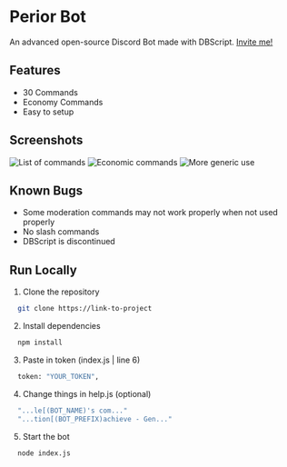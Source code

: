 # Perior Bot
An advanced open-source Discord Bot made with DBScript. [Invite me!](https://discord.com/oauth2/authorize?client_id=972441096435163146&scope=bot&permissions=1072935854023)

## Features
- 30 Commands
- Economy Commands
- Easy to setup

## Screenshots
![List of commands](https://media.discordapp.net/attachments/972803542744170527/1042107002735820921/image.png)
![Economic commands](https://cdn.discordapp.com/attachments/972803542744170527/1042107003234955324/image.png)
![More generic use](https://cdn.discordapp.com/attachments/972803542744170527/1042107003578875944/image.png)

## Known Bugs
 - Some moderation commands may not work properly when not used properly
 - No slash commands
 - DBScript is discontinued

## Run Locally

1. Clone the repository

```bash
  git clone https://link-to-project
```

2. Install dependencies

```bash
  npm install
```

3. Paste in token (index.js | line 6)

```bash
  token: "YOUR_TOKEN",
```

4. Change things in help.js (optional)
```bash
  "...le[(BOT_NAME)'s com..."
  "...tion[(BOT_PREFIX)achieve - Gen..."
```

5. Start the bot

```bash
  node index.js
```
